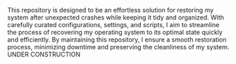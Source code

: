 This repository is designed to be an effortless solution for restoring my system after unexpected crashes while keeping it tidy and organized. With carefully curated configurations, settings, and scripts, I aim to streamline the process of recovering my operating system to its optimal state quickly and efficiently. By maintaining this repository, I ensure a smooth restoration process, minimizing downtime and preserving the cleanliness of my system.
UNDER CONSTRUCTION
